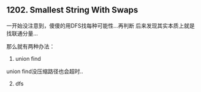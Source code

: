 ## 1202. Smallest String With Swaps

一开始没注意到，傻傻的用DFS找每种可能性...再判断 
后来发现其实本质上就是找联通分量...

那么就有两种办法：
1. union find

union find没压缩路径也会超时..

2. dfs
